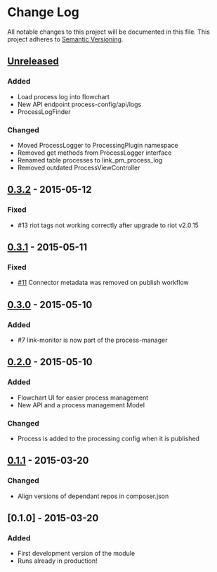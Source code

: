 # Change Log
All notable changes to this project will be documented in this file.
This project adheres to [Semantic Versioning](http://semver.org/).

## [Unreleased][unreleased]
### Added
- Load process log into flowchart
- New API endpoint process-config/api/logs
- ProcessLogFinder

### Changed
- Moved ProcessLogger to ProcessingPlugin namespace
- Removed get methods from ProcessLogger interface
- Renamed table processes to link_pm_process_log
- Removed outdated ProcessViewController

## [0.3.2] - 2015-05-12
### Fixed
- #13 riot tags not working correctly after upgrade to riot v2.0.15

## [0.3.1] - 2015-05-11
### Fixed
- [#11](https://github.com/prooph/link-process-manager/issues/11) Connector metadata was removed on publish workflow

## [0.3.0] - 2015-05-10
### Added
- #7 link-monitor is now part of the process-manager

## [0.2.0] - 2015-05-10
### Added
- Flowchart UI for easier process management
- New API and a process management Model

### Changed
- Process is added to the processing config when it is published

## [0.1.1] - 2015-03-20
### Changed
- Align versions of dependant repos in composer.json

## [0.1.0] - 2015-03-20
### Added
- First development version of the module
- Runs already in production!

[unreleased]: https://github.com/prooph/link-process-manager/compare/v0.3.2...HEAD
[0.3.2]: https://github.com/prooph/link-process-manager/compare/v0.3.1...v0.3.2
[0.3.1]: https://github.com/prooph/link-process-manager/compare/v0.3.0...v0.3.1
[0.3.0]: https://github.com/prooph/link-process-manager/compare/v0.2.0...v0.3.0
[0.2.0]: https://github.com/prooph/link-process-manager/compare/v0.1.1...v0.2.0
[0.1.1]: https://github.com/prooph/link-process-manager/compare/v0.1...v0.1.1

